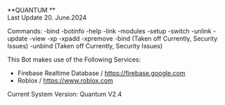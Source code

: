**QUANTUM **                                                      
Last Update 20. June.2024

Commands:
-bind
-botinfo
-help
-link
-modules
-setup
-switch
-unlink
-update
-view
-xp
-xpadd
-xpremove
-bind (Taken off Currently, Security Issues)
-unbind (Taken off Currently, Security Issues)

This Bot makes use of the Following Services:
- Firebase Realtime Database / https://firebase.google.com
- Roblox / https://www.roblox.com

Current System Version:
Quantum V2.4
